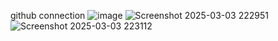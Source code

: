 github connection
![image](https://github.com/user-attachments/assets/256c5fb5-d730-4210-bab9-10e5e6feeaf8)
![Screenshot 2025-03-03 222951](https://github.com/user-attachments/assets/7e164f67-03d1-4269-9841-a992190d96c4)
![Screenshot 2025-03-03 223112](https://github.com/user-attachments/assets/69d2bf99-a18b-4a4a-99a6-4e69ae59bc09)

